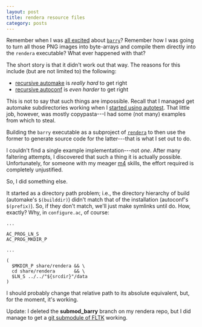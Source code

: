 ```yaml
---
layout: post
title: rendera resource files
category: posts
---
```


Remember when I was [all excited](2014-12-14-barry.html) about [`barry`][barry]?
Remember how I was going to turn all those PNG images into byte-arrays and
compile them directly into the `rendera` executable? What ever happened with
that?

The short story is that it didn't work out that way. The reasons for this
include (but are not limited to) the following:

* [recursive automake][automake-manual-recurse] is *really hard* to get right
* [recursive autoconf][autoconf-manual-recurse] is *even harder* to get right

This is not to say that such things are impossible. Recall that I managed get
automake subdirectories working when I
[started using autotest](2015-01-04-autotest.html). That little job, however,
was mostly copypasta---I had some (not many) examples from which to steal.

Building the `barry` executable as a subproject of [`rendera`][rendera] to then
use the former to generate source code for the latter---that is what I set out
to do.

I couldn't find a single example implementation---not *one*. After many
faltering attempts, I discovered that such a thing it is actually
possible. Unfortunately, for someone with my meager [m4][m4] skills, the effort
required is completely unjustified.

So, I did something else.

It started as a directory path problem; i.e., the directory hierarchy of build
(automake's `$(builddir)`) didn't match that of the installation (autoconf's
`$(prefix)`). So, if they don't match, we'll just make symlinks until do. How,
exactly? Why, in `configure.ac`, of course:

    ...
    
    AC_PROG_LN_S
    AC_PROG_MKDIR_P
    
    ...

    (
      $MKDIR_P share/rendera && \
      cd share/rendera       && \
      $LN_S ../../"${srcdir}"/data
    )

I should probably change that relative path to its absolute equivalent, but, for
the moment, it's working.

Update: I deleted the __submod_barry__ branch on my rendera repo, but I did
manage to get a [git submodule of FLTK][submod-fltk] working.


[autoconf-manual]: https://www.gnu.org/software/autoconf/manual/autoconf.html
[autoconf-manual-recurse]: https://www.gnu.org/software/autoconf/manual/autoconf.html#Subdirectories

[automake-manual]: https://www.gnu.org/software/automake/manual/automake.html
[automake-manual-recurse]: https://www.gnu.org/software/automake/manual/automake.html#Subdirectories

[m4]: https://www.gnu.org/software/m4/
[barry]: https://github.com/rubicks/barry
[rendera]: https://github.com/Mortis69/rendera
[submod-fltk]: https://github.com/rubicks/rendera/tree/submod-fltk
